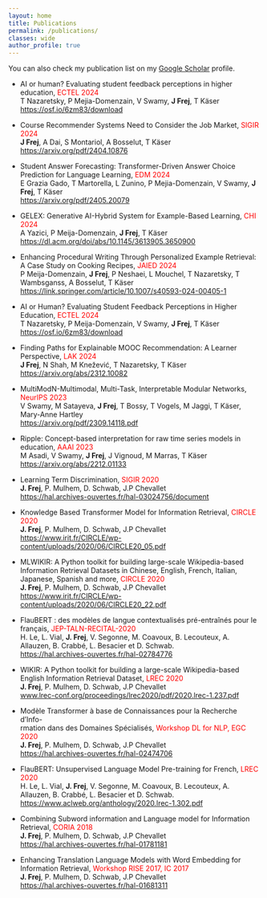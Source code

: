 ```yaml
---
layout: home
title: Publications
permalink: /publications/
classes: wide
author_profile: true
---
```

You can also check my publication list on my [Google Scholar](https://scholar.google.com/citations?user=3TaKk74AAAAJ&hl) profile.
<ul>
<li><p>AI or human? Evaluating student feedback perceptions in higher education, <span style="color: red">ECTEL 2024</span><br />
T Nazaretsky, P Mejia-Domenzain, V Swamy, <strong>J Frej</strong>, T Käser<br />
<a href="https://osf.io/6zm83/download">https://osf.io/6zm83/download</a></p></li>
<li><p>Course Recommender Systems Need to Consider the Job Market, <span style="color: red">SIGIR 2024</span><br />
<strong>J Frej</strong>, A Dai, S Montariol, A Bosselut, T Käser<br />
<a href="https://arxiv.org/pdf/2404.10876">https://arxiv.org/pdf/2404.10876</a></p></li>
<li><p>Student Answer Forecasting: Transformer-Driven Answer Choice Prediction for Language Learning, <span style="color: red">EDM 2024</span><br />
E Grazia Gado, T Martorella, L Zunino, P Mejia-Domenzain, V Swamy, <strong>J Frej</strong>, T Käser<br />
<a href="https://arxiv.org/pdf/2405.20079">https://arxiv.org/pdf/2405.20079</a></p></li>
<li><p>GELEX: Generative AI-Hybrid System for Example-Based Learning, <span style="color: red">CHI 2024</span><br />
A Yazici, P Meija-Domenzain, <strong>J Frej</strong>, T Käser<br />
<a href="https://dl.acm.org/doi/abs/10.1145/3613905.3650900">https://dl.acm.org/doi/abs/10.1145/3613905.3650900</a></p></li>
<li><p>Enhancing Procedural Writing Through Personalized Example Retrieval: A Case Study on Cooking Recipes, <span style="color: red">JAIED 2024</span><br />
P Meija-Domenzain, <strong>J Frej</strong>, P Neshaei, L Mouchel, T Nazaretsky, T Wambsganss, A Bosselut, T Käser<br />
<a href="https://link.springer.com/article/10.1007/s40593-024-00405-1">https://link.springer.com/article/10.1007/s40593-024-00405-1</a></p></li>
<li><p>AI or Human? Evaluating Student Feedback Perceptions in Higher Education, <span style="color: red">ECTEL 2024</span><br />
T Nazaretsky, P Meija-Domenzain, V Swamy, <strong>J Frej</strong>, T Käser<br />
<a href="https://osf.io/6zm83/download">https://osf.io/6zm83/download</a></p></li>
<li><p>Finding Paths for Explainable MOOC Recommendation: A Learner Perspective, <span style="color: red">LAK 2024</span><br />
<strong>J Frej</strong>, N Shah, M Knežević, T Nazaretsky, T Käser<br />
<a href="https://arxiv.org/abs/2312.10082">https://arxiv.org/abs/2312.10082</a></p></li>
<li><p>MultiModN-Multimodal, Multi-Task, Interpretable Modular Networks, <span style="color: red">NeurIPS 2023</span><br />
V Swamy, M Satayeva, <strong>J Frej</strong>, T Bossy, T Vogels, M Jaggi, T Käser, Mary-Anne Hartley<br />
<a href="https://arxiv.org/pdf/2309.14118.pdf">https://arxiv.org/pdf/2309.14118.pdf</a></p></li>
<li><p>Ripple: Concept-based interpretation for raw time series models in education, <span style="color: red">AAAI 2023</span><br />
M Asadi, V Swamy, <strong>J Frej</strong>, J Vignoud, M Marras, T Käser<br />
<a href="https://arxiv.org/abs/2212.01133">https://arxiv.org/abs/2212.01133</a></p></li>
<li><p>Learning Term Discrimination, <span style="color: red">SIGIR 2020</span><br />
<strong>J. Frej</strong>, P. Mulhem, D. Schwab, J.P Chevallet<br />
<a href="https://hal.archives-ouvertes.fr/hal-03024756/document">https://hal.archives-ouvertes.fr/hal-03024756/document</a></p></li>
<li><p>Knowledge Based Transformer Model for Information Retrieval, <span style="color: red">CIRCLE 2020</span><br />
<strong>J. Frej</strong>, P. Mulhem, D. Schwab, J.P Chevallet<br />
<a href="https://www.irit.fr/CIRCLE/wp-content/uploads/2020/06/CIRCLE20_05.pdf">https://www.irit.fr/CIRCLE/wp-content/uploads/2020/06/CIRCLE20_05.pdf</a></p></li>
<li><p>MLWIKIR: A Python toolkit for building large-scale Wikipedia-based Information Retrieval Datasets in Chinese, English, French, Italian, Japanese, Spanish and more, <span style="color: red">CIRCLE 2020</span><br />
<strong>J. Frej</strong>, P. Mulhem, D. Schwab, J.P Chevallet<br />
<a href="https://www.irit.fr/CIRCLE/wp-content/uploads/2020/06/CIRCLE20_22.pdf">https://www.irit.fr/CIRCLE/wp-content/uploads/2020/06/CIRCLE20_22.pdf</a></p></li>
<li><p>FlauBERT : des modèles de langue contextualisés pré-entraînés pour le français, <span style="color: red">JEP-TALN-RECITAL-2020</span><br />
H. Le, L. Vial, <strong>J. Frej</strong>, V. Segonne, M. Coavoux, B. Lecouteux, A. Allauzen, B. Crabbé, L. Besacier et D. Schwab.<br />
<a href="https://hal.archives-ouvertes.fr/hal-02784776">https://hal.archives-ouvertes.fr/hal-02784776</a></p></li>
<li><p>WIKIR: A Python toolkit for building a large-scale Wikipedia-based<br />
English Information Retrieval Dataset, <span style="color: red">LREC 2020</span><br />
<strong>J. Frej</strong>, P. Mulhem, D. Schwab, J.P Chevallet<br />
<a href="www.lrec-conf.org/proceedings/lrec2020/pdf/2020.lrec-1.237.pdf">www.lrec-conf.org/proceedings/lrec2020/pdf/2020.lrec-1.237.pdf</a></p></li>
<li><p>Modèle Transformer à base de Connaissances pour la Recherche d’Info-<br />
rmation dans des Domaines Spécialisés, <span style="color: red">Workshop DL for NLP, EGC 2020</span><br />
<strong>J. Frej</strong>, P. Mulhem, D. Schwab, J.P Chevallet<br />
<a href="https://hal.archives-ouvertes.fr/hal-02474706">https://hal.archives-ouvertes.fr/hal-02474706</a></p></li>
<li><p>FlauBERT: Unsupervised Language Model Pre-training for French, <span style="color: red">LREC 2020</span><br />
H. Le, L. Vial, <strong>J. Frej</strong>, V. Segonne, M. Coavoux, B. Lecouteux, A. Allauzen, B. Crabbé, L. Besacier et D. Schwab.<br />
<a href="https://www.aclweb.org/anthology/2020.lrec-1.302.pdf">https://www.aclweb.org/anthology/2020.lrec-1.302.pdf</a></p></li>
<li><p>Combining Subword information and Language model for Information Retrieval, <span style="color: red">CORIA 2018</span><br />
<strong>J. Frej</strong>, P. Mulhem, D. Schwab, J.P Chevallet<br />
<a href="https://hal.archives-ouvertes.fr/hal-01781181">https://hal.archives-ouvertes.fr/hal-01781181</a></p></li>
<li><p>Enhancing Translation Language Models with Word Embedding for Information Retrieval, <span style="color: red">Workshop RISE 2017, IC 2017</span><br />
<strong>J. Frej</strong>, P. Mulhem, D. Schwab, J.P Chevallet<br />
<a href="https://hal.archives-ouvertes.fr/hal-01681311">https://hal.archives-ouvertes.fr/hal-01681311</a></p></li>
</ul>
